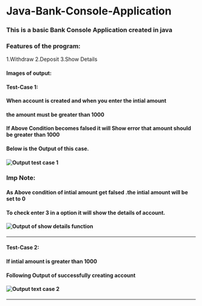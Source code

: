 # Java-Bank-Console-Application

### This is a basic Bank Console Application created in java

### Features of the program:
1.Withdraw 
2.Deposit 
3.Show Details 


#### Images of output:
#### Test-Case 1: 
#### When account is created and when you enter the intial amount<br>
#### the amount must be greater than 1000<br>
#### If Above Condition becomes falsed it will Show error that amount should be greater than  1000<br> 
#### Below is the Output of this case.<br>
#### ![Output test case 1](https://i.imgur.com/8wfIAe8.png)

### Imp Note:
#### As Above condition of intial amount get falsed .the intial amount will be set to 0 <br>
#### To check enter 3 in a option it will show the details of account. 
#### ![Output of show details function](https://i.imgur.com/VwTi4io.png)

---

#### Test-Case 2: 
#### If intial amount is greater than 1000 <br>
#### Following Output of successfully creating account<br>
#### ![Output text case 2](https://imgur.com/ZbtJEzq)

---










